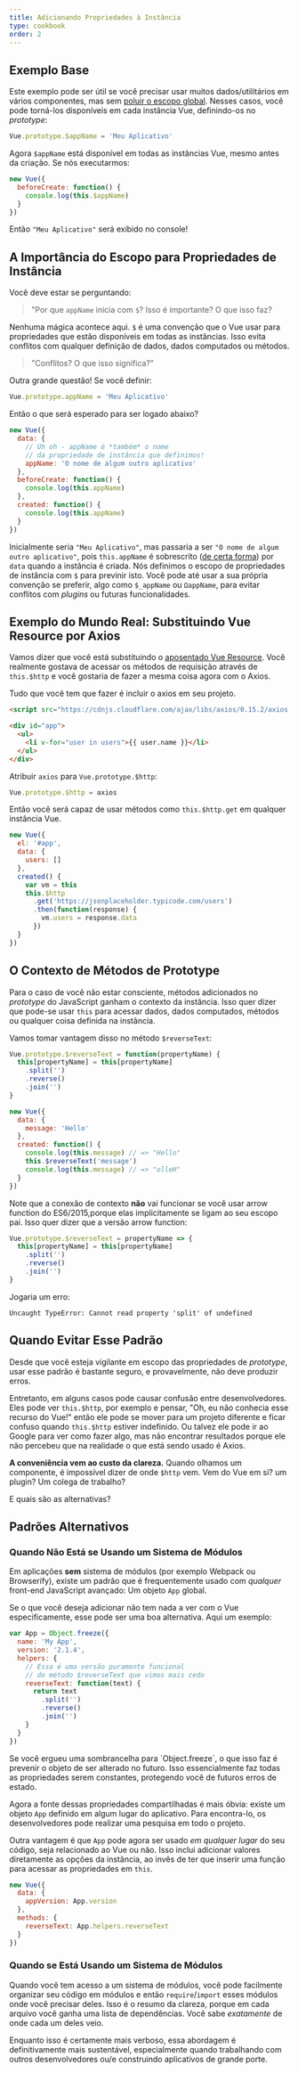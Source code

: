 ```yaml
---
title: Adicionando Propriedades à Instância
type: cookbook
order: 2
---
```


## Exemplo Base

Este exemplo pode ser útil se você precisar usar muitos dados/utilitários em vários componentes, mas sem [poluir o escopo global](https://github.com/getify/You-Dont-Know-JS/blob/2nd-ed/scope-closures/ch3.md). Nesses casos, você pode torná-los disponíveis em cada instância Vue, definindo-os no _prototype_:

```js
Vue.prototype.$appName = 'Meu Aplicativo'
```

Agora `$appName` está disponível em todas as instâncias Vue, mesmo antes da criação. Se nós executarmos:

```js
new Vue({
  beforeCreate: function() {
    console.log(this.$appName)
  }
})
```

Então `"Meu Aplicativo"` será exibido no console!

## A Importância do Escopo para Propriedades de Instância

Você deve estar se perguntando:

> "Por que `appName` inicia com `$`? Isso é importante? O que isso faz?

Nenhuma mágica acontece aqui. `$` é uma convenção que o Vue usar para propriedades que estão disponíveis em todas as instâncias. Isso evita conflitos com qualquer definição de dados, dados computados ou métodos.

> "Conflitos? O que isso significa?"

Outra grande questão! Se você definir:

```js
Vue.prototype.appName = 'Meu Aplicativo'
```

Então o que será esperado para ser logado abaixo?

```js
new Vue({
  data: {
    // Uh oh - appName é *também* o nome
    // da propriedade de instância que definimos!
    appName: 'O nome de algum outro aplicativo'
  },
  beforeCreate: function() {
    console.log(this.appName)
  },
  created: function() {
    console.log(this.appName)
  }
})
```

Inicialmente seria `"Meu Aplicativo"`, mas passaria a ser `"O nome de algum outro aplicativo"`, pois `this.appName` é sobrescrito ([de certa forma](https://github.com/getify/You-Dont-Know-JS/blob/2nd-ed/objects-classes/ch5.md)) por `data` quando a instância é criada. Nós definimos o escopo de propriedades de instância com `$` para previnir isto. Você pode até usar a sua própria convenção se preferir, algo como `$_appName` ou `ΩappName`, para evitar conflitos com _plugins_ ou futuras funcionalidades.

## Exemplo do Mundo Real: Substituindo Vue Resource por Axios

Vamos dizer que você está substituindo o [aposentado Vue Resource](https://medium.com/the-vue-point/retiring-vue-resource-871a82880af4). Você realmente gostava de acessar os métodos de requisição através de `this.$http` e você gostaria de fazer a mesma coisa agora com o Axios.

Tudo que você tem que fazer é incluir o axios em seu projeto.

```html
<script src="https://cdnjs.cloudflare.com/ajax/libs/axios/0.15.2/axios.js"></script>

<div id="app">
  <ul>
    <li v-for="user in users">{{ user.name }}</li>
  </ul>
</div>
```

Atribuir `axios` para `Vue.prototype.$http`:

```js
Vue.prototype.$http = axios
```

Então você será capaz de usar métodos como `this.$http.get` em qualquer instância Vue.

```js
new Vue({
  el: '#app',
  data: {
    users: []
  },
  created() {
    var vm = this
    this.$http
      .get('https://jsonplaceholder.typicode.com/users')
      .then(function(response) {
        vm.users = response.data
      })
  }
})
```

## O Contexto de Métodos de Prototype

Para o caso de você não estar consciente, métodos adicionados no _prototype_ do JavaScript ganham o contexto da instância. Isso quer dizer que pode-se usar `this` para acessar dados, dados computados, métodos ou qualquer coisa definida na instância.

Vamos tomar vantagem disso no método `$reverseText`:

```js
Vue.prototype.$reverseText = function(propertyName) {
  this[propertyName] = this[propertyName]
    .split('')
    .reverse()
    .join('')
}

new Vue({
  data: {
    message: 'Hello'
  },
  created: function() {
    console.log(this.message) // => "Hello"
    this.$reverseText('message')
    console.log(this.message) // => "olleH"
  }
})
```

Note que a conexão de contexto **não** vai funcionar se você usar arrow function do ES6/2015,porque elas implicitamente se ligam ao seu escopo pai.
Isso quer dizer que a versão arrow function:


```js
Vue.prototype.$reverseText = propertyName => {
  this[propertyName] = this[propertyName]
    .split('')
    .reverse()
    .join('')
}
```

Jogaria um erro:

```log
Uncaught TypeError: Cannot read property 'split' of undefined
```

## Quando Evitar Esse Padrão

Desde que você esteja vigilante em escopo das propriedades de _prototype_, usar esse padrão é bastante seguro, e provavelmente, não deve produzir erros.

Entretanto, em alguns casos pode causar confusão entre desenvolvedores. Eles pode ver `this.$http`, por exemplo e pensar, "Oh, eu não conhecia esse recurso do Vue!" então ele pode se mover para um projeto diferente e ficar confuso quando `this.$http` estiver indefinido. Ou talvez ele pode ir ao Google para ver como fazer algo, mas não encontrar resultados porque ele não percebeu que na realidade o que está sendo usado é Axios.

**A conveniência vem ao custo da clareza.** Quando olhamos um componente, é impossível dizer de onde `$http` vem. Vem do Vue em si? um plugin? Um colega de trabalho?

E quais são as alternativas?

## Padrões Alternativos

### Quando Não Está se Usando um Sistema de Módulos

Em aplicações **sem** sistema de módulos (por exemplo Webpack ou Browserify), existe um padrão que é frequentemente usado com _qualquer_ front-end JavaScript avançado: Um objeto `App` global.

Se o que você deseja adicionar não tem nada a ver com o Vue especificamente, esse pode ser uma boa alternativa. Aqui um exemplo:

```js
var App = Object.freeze({
  name: 'My App',
  version: '2.1.4',
  helpers: {
    // Essa é uma versão puramente funcional
    // do método $reverseText que vimos mais cedo
    reverseText: function(text) {
      return text
        .split('')
        .reverse()
        .join('')
    }
  }
})
```

<p class="tip">Se você ergueu uma sombrancelha para `Object.freeze`, o que isso faz é prevenir o objeto de ser alterado no futuro. Isso essencialmente faz todas as propriedades serem constantes, protegendo você de futuros erros de estado.</p>

Agora a fonte dessas propriedades compartilhadas é mais óbvia: existe um objeto `App` definido em algum lugar do aplicativo. Para encontra-lo, os desenvolvedores pode realizar uma pesquisa em todo o projeto.

Outra vantagem é que `App` pode agora ser usado _em qualquer lugar_ do seu código, seja relacionado ao Vue ou não. Isso inclui adicionar valores diretamente as opções da instância, ao invês de ter que inserir uma função para acessar as propriedades em `this`.

```js
new Vue({
  data: {
    appVersion: App.version
  },
  methods: {
    reverseText: App.helpers.reverseText
  }
})
```

### Quando se Está Usando um Sistema de Módulos
Quando você tem acesso a um sistema de módulos, você pode facilmente organizar seu código em módulos e então `require`/`import` esses módulos onde você precisar deles. Isso é o resumo da clareza, porque em cada arquivo você ganha uma lista de dependências. Você sabe _exatamente_ de onde cada um deles veio.

Enquanto isso é certamente mais verboso, essa abordagem é definitivamente mais sustentável, especialmente quando trabalhando com outros desenvolvedores ou/e construindo aplicativos de grande porte.
